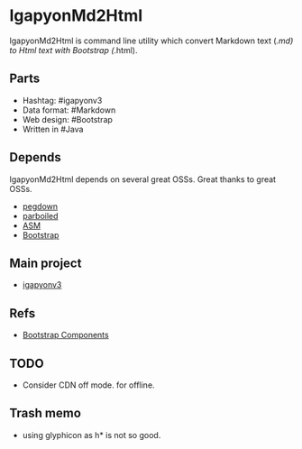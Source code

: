 IgapyonMd2Html
==============

IgapyonMd2Html is command line utility which convert Markdown text (*.md) to Html text with Bootstrap (*.html). 

## Parts 
- Hashtag: #‎igapyonv3‬
- Data format: ‪#‎Markdown
- Web design: ‪#‎Bootstrap‬
- Written in #‎Java

## Depends
IgapyonMd2Html depends on several great OSSs. Great thanks to great OSSs.
- [pegdown](https://github.com/sirthias/pegdown)
- [parboiled](https://github.com/sirthias/parboiled)
- [ASM](http://asm.ow2.org/)
- [Bootstrap](http://getbootstrap.com/)

## Main project
- [igapyonv3](https://github.com/igapyon/igapyonv3/README.md)

## Refs
- [Bootstrap Components](http://getbootstrap.com/components/)

## TODO
- Consider CDN off mode. for offline.

## Trash memo
- using glyphicon as h* is not so good. 
